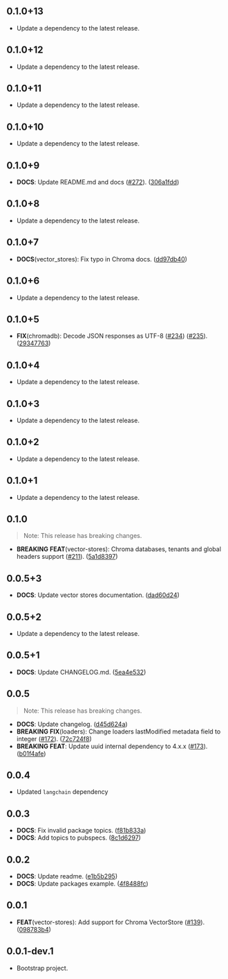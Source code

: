 ## 0.1.0+13

 - Update a dependency to the latest release.

## 0.1.0+12

 - Update a dependency to the latest release.

## 0.1.0+11

 - Update a dependency to the latest release.

## 0.1.0+10

 - Update a dependency to the latest release.

## 0.1.0+9

 - **DOCS**: Update README.md and docs ([#272](https://github.com/davidmigloz/langchain_dart/issues/272)). ([306a1fdd](https://github.com/davidmigloz/langchain_dart/commit/306a1fdd6504ef28dc2066953ae575e975ab9025))

## 0.1.0+8

 - Update a dependency to the latest release.

## 0.1.0+7

 - **DOCS**(vector_stores): Fix typo in Chroma docs. ([dd97db40](https://github.com/davidmigloz/langchain_dart/commit/dd97db400892fc42cd4d395ace93a40b313247c1))

## 0.1.0+6

 - Update a dependency to the latest release.

## 0.1.0+5

 - **FIX**(chromadb): Decode JSON responses as UTF-8 ([#234](https://github.com/davidmigloz/langchain_dart/issues/234)) ([#235](https://github.com/davidmigloz/langchain_dart/issues/235)). ([29347763](https://github.com/davidmigloz/langchain_dart/commit/29347763fe04cb7c9199e33c643dbc585de0a7b8))

## 0.1.0+4

 - Update a dependency to the latest release.

## 0.1.0+3

 - Update a dependency to the latest release.

## 0.1.0+2

 - Update a dependency to the latest release.

## 0.1.0+1

 - Update a dependency to the latest release.

## 0.1.0

> Note: This release has breaking changes.

 - **BREAKING** **FEAT**(vector-stores): Chroma databases, tenants and global headers support ([#211](https://github.com/davidmigloz/langchain_dart/issues/211)). ([5a1d8397](https://github.com/davidmigloz/langchain_dart/commit/5a1d83971c78849f7185a674ffff527e0348511d))

## 0.0.5+3

 - **DOCS**: Update vector stores documentation. ([dad60d24](https://github.com/davidmigloz/langchain_dart/commit/dad60d247fac157f2980f73c14ac88e9a0894fba))

## 0.0.5+2

 - Update a dependency to the latest release.

## 0.0.5+1

 - **DOCS**: Update CHANGELOG.md. ([5ea4e532](https://github.com/davidmigloz/langchain_dart/commit/5ea4e5326e706a52d157284a281eb881e05117c5))

## 0.0.5

> Note: This release has breaking changes.

 - **DOCS**: Update changelog. ([d45d624a](https://github.com/davidmigloz/langchain_dart/commit/d45d624a0ba12e53c4e78a29750cad30d66c61c5))
 - **BREAKING** **FIX**(loaders): Change loaders lastModified metadata field to integer ([#172](https://github.com/davidmigloz/langchain_dart/issues/172)). ([72c724f8](https://github.com/davidmigloz/langchain_dart/commit/72c724f8a716e27b4a807b70bcbbafdd9feb0a18))
 - **BREAKING** **FEAT**: Update uuid internal dependency to 4.x.x ([#173](https://github.com/davidmigloz/langchain_dart/issues/173)). ([b01f4afe](https://github.com/davidmigloz/langchain_dart/commit/b01f4afea6cfcdf8a0aa6e1b11d3057efa6e5fc0))

## 0.0.4

 - Updated `langchain` dependency

## 0.0.3

 - **DOCS**: Fix invalid package topics. ([f81b833a](https://github.com/davidmigloz/langchain_dart/commit/f81b833aae33e0a945ef4450da12344886224bae))
 - **DOCS**: Add topics to pubspecs. ([8c1d6297](https://github.com/davidmigloz/langchain_dart/commit/8c1d62970710cc326fd5930101918aaf16b18f74))

## 0.0.2

 - **DOCS**: Update readme. ([e1b5b295](https://github.com/davidmigloz/langchain_dart/commit/e1b5b2958bdf2b787c8b49aeeb6690c33c225943))
 - **DOCS**: Update packages example. ([4f8488fc](https://github.com/davidmigloz/langchain_dart/commit/4f8488fcb324e31b9d8dece7d1999333d7982253))

## 0.0.1

 - **FEAT**(vector-stores): Add support for Chroma VectorStore ([#139](https://github.com/davidmigloz/langchain_dart/issues/139)). ([098783b4](https://github.com/davidmigloz/langchain_dart/commit/098783b4895ab30bb61d07355a0b587ff76b9175))

## 0.0.1-dev.1

- Bootstrap project.
